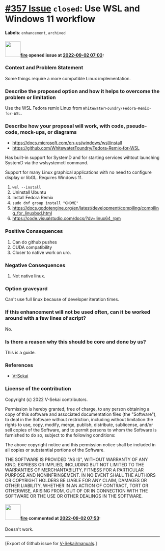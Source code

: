 # [\#357 Issue](https://github.com/V-Sekai/manuals/issues/357) `closed`: Use WSL and Windows 11 workflow
**Labels**: `enhancement`, `archived`


#### <img src="https://avatars.githubusercontent.com/u/32321?u=c2e06a3d2b49a467aa907e54aa259516440267cc&v=4" width="50">[fire](https://github.com/fire) opened issue at [2022-09-02 07:03](https://github.com/V-Sekai/manuals/issues/357):

### Context and Problem Statement

Some things require a more compatible Linux implementation.

### Describe the proposed option and how it helps to overcome the problem or limitation

Use the WSL Fedora remix Linux from `WhitewaterFoundry/Fedora-Remix-for-WSL`.

### Describe how your proposal will work, with code, pseudo-code, mock-ups, or diagrams

* https://docs.microsoft.com/en-us/windows/wsl/install
* https://github.com/WhitewaterFoundry/Fedora-Remix-for-WSL

Has built-in support for SystemD and for starting services wihtout launching SystemD via the wslsystemctl command.

Support for many Linux graphical applications with no need to configure display or libGL. Requires Windows 11.

1. `wsl --install`
2. Uninstall Ubuntu
3. Install Fedora Remix
4. `sudo dnf group install "GNOME"`
5. https://docs.godotengine.org/en/latest/development/compiling/compiling_for_linuxbsd.html
6. https://code.visualstudio.com/docs/?dv=linux64_rpm


### Positive Consequences

1. Can do github pushes
8. CUDA compatibility
9. Closer to native work on uro.

### Negative Consequences

1. Not native linux.

### Option graveyard

Can't use full linux because of developer iteration times.

### If this enhancement will not be used often, can it be worked around with a few lines of script?

No.

### Is there a reason why this should be core and done by us?

This is a guide.

### References

- [V-Sekai](https://v-sekai.org/)


### License of the contribution

Copyright (c) 2022 V-Sekai contributors.

Permission is hereby granted, free of charge, to any person obtaining a copy of this software and associated documentation files (the "Software"), to deal in the Software without restriction, including without limitation the rights to use, copy, modify, merge, publish, distribute, sublicense, and/or sell copies of the Software, and to permit persons to whom the Software is furnished to do so, subject to the following conditions:

The above copyright notice and this permission notice shall be included in all copies or substantial portions of the Software.

THE SOFTWARE IS PROVIDED "AS IS", WITHOUT WARRANTY OF ANY KIND, EXPRESS OR IMPLIED, INCLUDING BUT NOT LIMITED TO THE WARRANTIES OF MERCHANTABILITY, FITNESS FOR A PARTICULAR PURPOSE AND NONINFRINGEMENT. IN NO EVENT SHALL THE AUTHORS OR COPYRIGHT HOLDERS BE LIABLE FOR ANY CLAIM, DAMAGES OR OTHER LIABILITY, WHETHER IN AN ACTION OF CONTRACT, TORT OR OTHERWISE, ARISING FROM, OUT OF OR IN CONNECTION WITH THE SOFTWARE OR THE USE OR OTHER DEALINGS IN THE SOFTWARE.


#### <img src="https://avatars.githubusercontent.com/u/32321?u=c2e06a3d2b49a467aa907e54aa259516440267cc&v=4" width="50">[fire](https://github.com/fire) commented at [2022-09-02 07:53](https://github.com/V-Sekai/manuals/issues/357#issuecomment-1235185976):

Doesn't work.


-------------------------------------------------------------------------------



[Export of Github issue for [V-Sekai/manuals](https://github.com/V-Sekai/manuals).]
